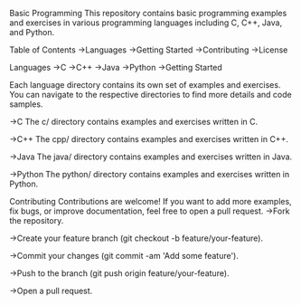 Basic Programming
This repository contains basic programming examples and exercises in various programming languages including C, C++, Java, and Python.

Table of Contents
->Languages
->Getting Started
->Contributing
->License

Languages
->C
->C++
->Java
->Python
->Getting Started

Each language directory contains its own set of examples and exercises. You can navigate to the respective directories to find more details and code samples.

->C
The c/ directory contains examples and exercises written in C.

->C++
The cpp/ directory contains examples and exercises written in C++.

->Java
The java/ directory contains examples and exercises written in Java.

->Python
The python/ directory contains examples and exercises written in Python.

Contributing
Contributions are welcome! If you want to add more examples, fix bugs, or improve documentation, feel free to open a pull request.
->Fork the repository.

->Create your feature branch (git checkout -b feature/your-feature).

->Commit your changes (git commit -am 'Add some feature').

->Push to the branch (git push origin feature/your-feature).

->Open a pull request.

